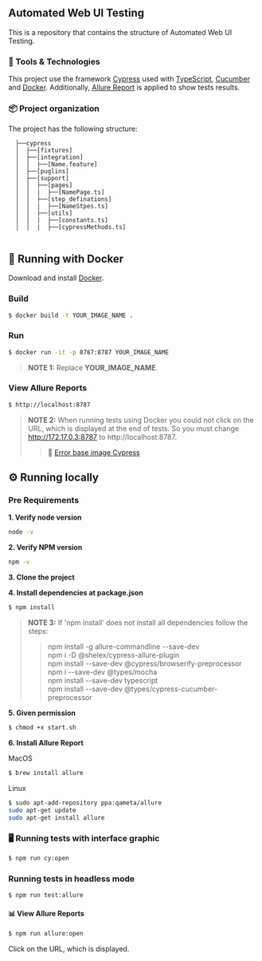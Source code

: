 ## Automated Web UI Testing

This is a repository that contains the structure of Automated Web UI Testing.

### 🔧 Tools & Technologies

This project use the framework [Cypress](https://www.cypress.io/) used with [TypeScript](https://www.typescriptlang.org/), [Cucumber](https://cucumber.io/) and [Docker](https://github.com/cypress-io/cypress-docker-images/blob/master/included/8.3.0/Dockerfile).
Additionally, [Allure Report](https://docs.qameta.io/allure/) is applied to show tests results. 

### 📦 Project organization

The project has the following structure:

  ```
    ├──cypress
    │  ├──[fixtures]
    │  ├──[integration]
    │  │  ├──[Name.feature]
    │  ├──[puglins]
    │  ├──[support]
    │  │  ├──[pages]
    │  │  |  ├──[NamePage.ts]
    │  │  ├──[step_definations]
    │  │  |  ├──[NameStpes.ts]
    │  │  ├──[utils]
    │  │  |  ├──[constants.ts]
    │  │  |  ├──[cypressMethods.ts]
    
  ```

## 🚀 Running with Docker
Download and install [Docker](https://www.docker.com/products/docker-desktop).

### Build

```sh
$ docker build -t YOUR_IMAGE_NAME .
```

### Run
```sh
$ docker run -it -p 8787:8787 YOUR_IMAGE_NAME
```
> **NOTE 1:** Replace **YOUR_IMAGE_NAME**.

### View Allure Reports
```sh
$ http://localhost:8787
```
> **NOTE 2:** When running tests using Docker you could not click on the URL, which is displayed at the end of tests. So you must change http://172.17.0.3:8787 to http://localhost:8787.<br/>
> > 🐛 [Error base image Cypress](https://github.com/cypress-io/cypress/issues/4351#issuecomment-559489091) 

## ⚙️ Running locally

### Pre Requirements

**1. Verify node version**
```sh
node -v
```

**2. Verify NPM version**
```sh
npm -v
```

**3. Clone the project**

**4. Install dependencies at package.json**
 ```sh
 $ npm install
```
> **NOTE 3:** If 'npm install' does not install all dependencies follow the steps:<br/>
> >npm install -g allure-commandline --save-dev<br/>
> >npm i -D @shelex/cypress-allure-plugin<br/>
> >npm install --save-dev @cypress/browserify-preprocessor<br/>
> >npm i --save-dev @types/mocha<br/>
> >npm install --save-dev typescript<br/>
> >npm install --save-dev @types/cypress-cucumber-preprocessor<br/> 

**5. Given permission**
```sh
$ chmod +x start.sh
```
**6. Install Allure Report**

MacOS
```sh
$ brew install allure
```
Linux
```sh
$ sudo apt-add-repository ppa:qameta/allure
sudo apt-get update 
sudo apt-get install allure
```
### 🖥️ Running tests with interface graphic
```sh
$ npm run cy:open
```
### Running tests in headless mode
```sh
$ npm run test:allure
```
#### 📊 View Allure Reports
```sh
$ npm run allure:open
```
Click on the URL, which is displayed.
